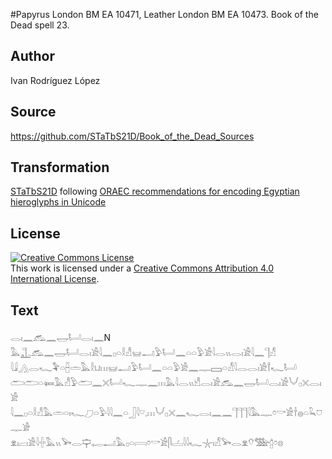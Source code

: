 #Papyrus London BM EA 10471, Leather London BM EA 10473. Book of the Dead spell 23.

## Author 

Ivan Rodríguez López

## Source 

https://github.com/STaTbS21D/Book_of_the_Dead_Sources

## Transformation 

[STaTbS21D](https://statbs21d.github.io/) following [ORAEC recommendations for encoding Egyptian hieroglyphs in Unicode](https://github.com/oraec/recommendations-encoding-hieroglyphs)

## License 

<a rel="license" href="http://creativecommons.org/licenses/by/4.0/"><img alt="Creative Commons License" style="border-width:0" src="https://i.creativecommons.org/l/by/4.0/88x31.png" /></a><br />This work is licensed under a <a rel="license" href="http://creativecommons.org/licenses/by/4.0/">Creative Commons Attribution 4.0 International License</a>.

## Text 

<hiero><rubrum>𓂋𓏤𓈖𓃹𓈖𓉿𓂡𓂋𓏤𓈖</rubrum>N<br>
𓅓𓊻𓃹𓈖𓉿𓂡𓂋𓏤𓀀𓇋𓈖𓊪𓏏𓎛𓀭𓊠𓂝𓅱𓂡𓈖𓏏𓏏𓅱𓀀𓇋𓂋𓏭𓂋𓏤𓀀𓇋𓈖𓊹𓀭<br>
𓇋𓇍𓂻𓂋𓆑𓅝𓏏𓐢𓏛𓅓𓎛𓂓𓏥𓊠𓂝𓅱𓂡𓈖𓏏𓏏𓅱𓀀𓈖𓊃𓈙𓏏𓀭𓇋𓂋𓂋𓏤𓀀𓍙𓆑𓂡<br>
𓂧𓂧𓏏𓍃𓅓𓀭𓅱𓂧𓈖𓏴𓂡𓆑𓊃𓈖𓏥𓅓𓇋𓂋𓏭𓀺𓂋𓏤𓀀𓃹𓈖𓉿𓂡𓂋𓏤𓀀𓄋𓊪𓏴𓂋𓏤𓀀<br>
𓇋𓈖𓊪𓏏𓎛𓀭𓅓𓏛𓏏𓏤𓆑𓈔𓏏𓅱𓇋𓇋𓈖𓏏𓃀𓇋𓎺𓈒𓏥𓄋𓊪𓏴𓈖𓆑𓂋𓏤𓈖𓈖𓊹𓊹𓊹𓇋𓅓𓊃𓏌𓎡𓀀𓌂𓐍𓏏𓆗𓈞𓊃𓀂<br>
𓁷𓏤𓐞𓏤𓀀𓇋𓏶𓅓𓏭𓅨𓂋𓊡𓉻𓂝𓅓𓊪𓏏𓇯𓏌𓎡𓀀𓋴𓐟𓇋𓇋𓆑𓇼𓏤𓀭𓅨𓂋𓁷𓄣𓅢𓉺𓏌𓊖<br></hiero>